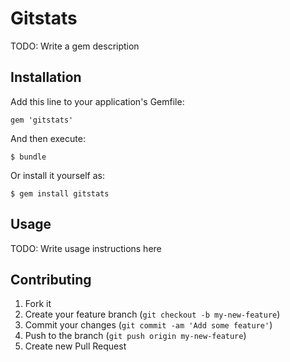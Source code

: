 # Gitstats

TODO: Write a gem description

## Installation

Add this line to your application's Gemfile:

    gem 'gitstats'

And then execute:

    $ bundle

Or install it yourself as:

    $ gem install gitstats

## Usage

TODO: Write usage instructions here

## Contributing

1. Fork it
2. Create your feature branch (`git checkout -b my-new-feature`)
3. Commit your changes (`git commit -am 'Add some feature'`)
4. Push to the branch (`git push origin my-new-feature`)
5. Create new Pull Request
